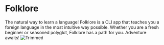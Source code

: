# Folklore
The natural way to learn a language! Folklore is a CLI app that teaches you a foreign language in the most intuitive way possible. Whether you are a fresh beginner or seasoned polyglot, Folklore has a path for you. Adventure awaits!
![Trimmed](https://github.com/user-attachments/assets/4488580d-1a3e-48f3-bff2-c9253fdbc1a1)

